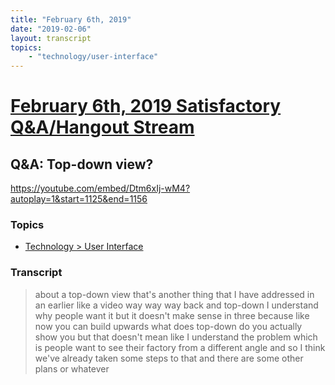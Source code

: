 ```yaml
---
title: "February 6th, 2019"
date: "2019-02-06"
layout: transcript
topics: 
    - "technology/user-interface"
---
```

# [February 6th, 2019 Satisfactory Q&A/Hangout Stream](../2019-02-06.md)
## Q&A: Top-down view?
https://youtube.com/embed/Dtm6xIj-wM4?autoplay=1&start=1125&end=1156
### Topics
* [Technology > User Interface](../topics/technology/user-interface.md)

### Transcript

> about a top-down view that's another
> thing that I have addressed in an
> earlier like a video way way way back
> and top-down I understand why people
> want it but it doesn't make sense in
> three
> because like now you can build upwards
> what does top-down do you actually show
> you but that doesn't mean like I
> understand the problem which is people
> want to see their factory from a
> different angle and so I think we've
> already taken some steps to that and
> there are some other plans or whatever
